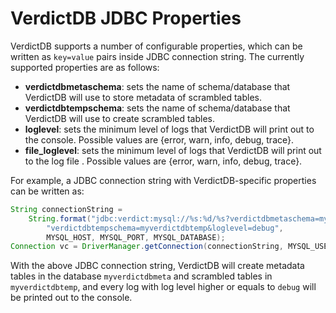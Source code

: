 # VerdictDB JDBC Properties

VerdictDB supports a number of configurable properties, which can be written as `key=value` pairs inside JDBC connection string.
The currently supported properties are as follows:

* **verdictdbmetaschema**: sets the name of schema/database that VerdictDB will use to store metadata of scrambled tables.
* **verdictdbtempschema**: sets the name of schema/database that VerdictDB will use to create scrambled tables.
* **loglevel**: sets the minimum level of logs that VerdictDB will print out to the console. Possible values are {error, warn, info, debug, trace}.
* **file_loglevel**: sets the minimum level of logs that VerdictDB will print out to the log file . Possible values are {error, warn, info, debug, trace}.

For example, a JDBC connection string with VerdictDB-specific properties can be written as:

```java
String connectionString =
    String.format("jdbc:verdict:mysql://%s:%d/%s?verdictdbmetaschema=myverdictdbmeta&" +
        "verdictdbtempschema=myverdictdbtemp&loglevel=debug",
        MYSQL_HOST, MYSQL_PORT, MYSQL_DATABASE);
Connection vc = DriverManager.getConnection(connectionString, MYSQL_USER, MYSQL_PASSWORD);
```

With the above JDBC connection string,
VerdictDB will create metadata tables in the database `myverdictdbmeta` and scrambled tables in `myverdictdbtemp`, and 
every log with log level higher or equals to `debug` will be printed out to the console.